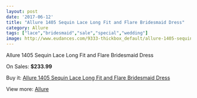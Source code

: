 ```yaml
---
layout: post
date: '2017-06-12'
title: "Allure 1405 Sequin Lace Long Fit and Flare Bridesmaid Dress"
category: Allure 
tags: ["lace","bridesmaid","sale","special","wedding"]
image: http://www.eudances.com/9333-thickbox_default/allure-1405-sequin-lace-long-fit-and-flare-bridesmaid-dress.jpg
---
```

Allure 1405 Sequin Lace Long Fit and Flare Bridesmaid Dress

On Sales: **$233.99**
<a href="https://www.eudances.com/en/allure/3117-allure-1405-sequin-lace-long-fit-and-flare-bridesmaid-dress.html"><amp-img layout="responsive" width="600" height="600" src="//www.eudances.com/9333-thickbox_default/allure-1405-sequin-lace-long-fit-and-flare-bridesmaid-dress.jpg" alt="Allure 1405 Sequin Lace Long Fit and Flare Bridesmaid Dress 0" /></a>
<a href="https://www.eudances.com/en/allure/3117-allure-1405-sequin-lace-long-fit-and-flare-bridesmaid-dress.html"><amp-img layout="responsive" width="600" height="600" src="//www.eudances.com/9338-thickbox_default/allure-1405-sequin-lace-long-fit-and-flare-bridesmaid-dress.jpg" alt="Allure 1405 Sequin Lace Long Fit and Flare Bridesmaid Dress 1" /></a>
<a href="https://www.eudances.com/en/allure/3117-allure-1405-sequin-lace-long-fit-and-flare-bridesmaid-dress.html"><amp-img layout="responsive" width="600" height="600" src="//www.eudances.com/9337-thickbox_default/allure-1405-sequin-lace-long-fit-and-flare-bridesmaid-dress.jpg" alt="Allure 1405 Sequin Lace Long Fit and Flare Bridesmaid Dress 2" /></a>
<a href="https://www.eudances.com/en/allure/3117-allure-1405-sequin-lace-long-fit-and-flare-bridesmaid-dress.html"><amp-img layout="responsive" width="600" height="600" src="//www.eudances.com/9336-thickbox_default/allure-1405-sequin-lace-long-fit-and-flare-bridesmaid-dress.jpg" alt="Allure 1405 Sequin Lace Long Fit and Flare Bridesmaid Dress 3" /></a>
<a href="https://www.eudances.com/en/allure/3117-allure-1405-sequin-lace-long-fit-and-flare-bridesmaid-dress.html"><amp-img layout="responsive" width="600" height="600" src="//www.eudances.com/9335-thickbox_default/allure-1405-sequin-lace-long-fit-and-flare-bridesmaid-dress.jpg" alt="Allure 1405 Sequin Lace Long Fit and Flare Bridesmaid Dress 4" /></a>
<a href="https://www.eudances.com/en/allure/3117-allure-1405-sequin-lace-long-fit-and-flare-bridesmaid-dress.html"><amp-img layout="responsive" width="600" height="600" src="//www.eudances.com/9334-thickbox_default/allure-1405-sequin-lace-long-fit-and-flare-bridesmaid-dress.jpg" alt="Allure 1405 Sequin Lace Long Fit and Flare Bridesmaid Dress 5" /></a>

Buy it: [Allure 1405 Sequin Lace Long Fit and Flare Bridesmaid Dress](https://www.eudances.com/en/allure/3117-allure-1405-sequin-lace-long-fit-and-flare-bridesmaid-dress.html "Allure 1405 Sequin Lace Long Fit and Flare Bridesmaid Dress")

View more: [Allure ](https://www.eudances.com/en/53-allure "Allure ")